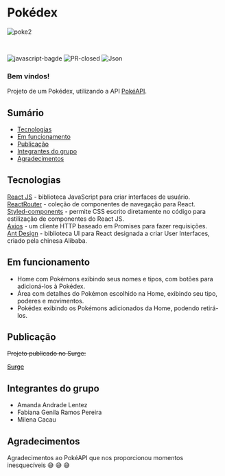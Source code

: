 
# Pokédex 

![poke2](https://user-images.githubusercontent.com/2348971/115923603-dbfe0d00-a454-11eb-94ec-dc249162d66a.png)

<br/>

![javascript-bagde](https://img.shields.io/github/languages/top/future4code/cruz-pokedex17)
![PR-closed](https://img.shields.io/github/issues-pr-closed/future4code/cruz-pokedex17)
![Json](https://img.shields.io/github/package-json/v/future4code/cruz-pokedex17)

### Bem vindos!

Projeto de um Pokédex, utilizando a API [PokéAPI](https://pokeapi.co/).


## Sumário

  - [Tecnologias](#tecnologias)
  - [Em funcionamento](#em-funcionamento)
  - [Publicação](#publicação)
  - [Integrantes do grupo](#integrantes-do-grupo)
  - [Agradecimentos](#agradecimentos)

## Tecnologias

[React JS](https://pt-br.reactjs.org/) - biblioteca JavaScript para criar interfaces de usuário.<br/>
[ReactRouter](https://reactrouter.com/) - coleção de componentes de navegação para React.</br>
[Styled-components](https://styled-components.com/) -  permite CSS escrito diretamente no código para estilização de componentes do React JS.<br/>
[Axios](https://axios-http.com/) - um cliente HTTP baseado em Promises para fazer requisições.</br>
[Ant Design](https://ant.design/) - biblioteca UI para React designada a criar User Interfaces, criado pela chinesa Alibaba.

## Em funcionamento

- Home com Pokémons exibindo seus nomes e tipos, com botões para adicioná-los à Pokédex.
- Área com detalhes do Pokémon escolhido na Home, exibindo seu tipo, poderes e movimentos.
- Pokédex exibindo os Pokémons adicionados da Home, podendo retirá-los.


## Publicação

~~Projeto publicado no Surge:~~

~~[Surge](#)~~

## Integrantes do grupo

- Amanda Andrade Lentez
- Fabiana Genila Ramos Pereira
- Milena Cacau


## Agradecimentos

Agradecimentos ao PokéAPI que nos proporcionou momentos inesquecíveis :sweat_smile: :sweat_smile: :sweat_smile: <br/>
